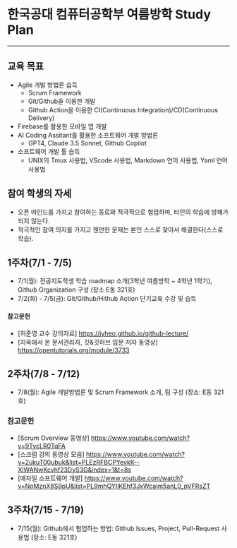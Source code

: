 # 한국공대 컴퓨터공학부 여름방학 Study Plan
---
## 교육 목표
  * Agile 개발 방법론 습득
    * Scrum Framework
    * Git/Github을 이용한 개발
    * Github Action을 이용한 CI(Continuous Integration)/CD(Continuous Delivery)
  * Firebase를 활용한 모바일 앱 개발
  * AI Coding Assitant를 활용한 소프트웨어 개발 방법론
    * GPT4, Claude 3.5 Sonnet, Github Copilot
  * 소프트웨어 개발 툴 습득
    * UNIX의 Tmux 사용법, VScode 사용법, Markdown 언어 사용법, Yaml 언어 사용법
   
## 참여 학생의 자세
 * 오픈 마인드를 가지고 참여하는 동료와 적극적으로 협업하며, 타인의 학습에 방해가 되지 않는다.
 * 적극적인 참여 의지를 가지고 웬만한 문제는 본인 스스로 찾아서 해결한다(스스로 학습).
      
## 1주차(7/1 - 7/5)
 * 7/1(월): 전공지도학생 학습 roadmap 소개(3학년 여름방학 ~ 4학년 1학기), Github Grganization 구성 (장소 E동 321호)
 * 7/2(화) - 7/5(금): Git/Github/Hithub Action 단기교육 수강 및 습득
   
#### 참고문헌
 * [허준영 교수 강의자료] https://jyheo.github.io/github-lecture/
 * [지옥에서 온 문서관리자, 깃&깃허브 입문 저자 동영상] https://opentutorials.org/module/3733

## 2주차(7/8 - 7/12)
 * 7/8(월): Agile 개발방법론 및 Scrum Framework 소개, 팀 구성 (장소: E동 321호)

### 참고문헌
 * [Scrum Overview 동영상] https://www.youtube.com/watch?v=9TycLR0TqFA
 * [스크럼 강의 동영상 모음] https://www.youtube.com/watch?v=2ukuT00ubuk&list=PLEzRFBCPYeykK--XlWANwKcvhf23DyS3G&index=1&t=8s
 * [애자일 소프트웨어 개발] https://www.youtube.com/watch?v=NoMznX8S9pU&list=PL9mhQYIlKEhf3JxWcaim5anL0_pVFRsZT
   
## 3주차(7/15 - 7/19)
 * 7/15(월): Github에서 협업하는 방법: Github Issues, Project, Pull-Request 사용법 (장소: E동 321호)
